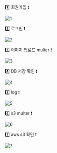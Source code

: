 :one: 회원가입 :exclamation:


![1](https://user-images.githubusercontent.com/58697091/84570072-bed4c880-adc5-11ea-8553-cc92f74b0b3f.JPG)


:two: 로그인 :exclamation:

![2](https://user-images.githubusercontent.com/58697091/84570074-c005f580-adc5-11ea-97bc-7579c359fd2c.JPG)


:three: 이미지 업로드 multer :exclamation:

![3](https://user-images.githubusercontent.com/58697091/84570075-c1372280-adc5-11ea-8628-75e1e0989060.JPG)


:four: DB 저장 확인 :exclamation:

![4](https://user-images.githubusercontent.com/58697091/84570077-c3997c80-adc5-11ea-96a5-6f5932792ea3.JPG)


:five: log :exclamation:

![5](https://user-images.githubusercontent.com/58697091/84570078-c4321300-adc5-11ea-8795-c85ff1765fac.JPG)


:six: s3 multer :exclamation:

![6](https://user-images.githubusercontent.com/58697091/84570079-c5fbd680-adc5-11ea-9cb5-61f0b4dc3b11.JPG)


:seven: aws s3 확인 :exclamation:

![7](https://user-images.githubusercontent.com/58697091/84570081-c7c59a00-adc5-11ea-8d1f-913037b664ae.JPG)

